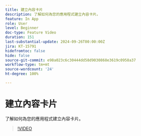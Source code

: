```yaml
---
title: 建立內容卡片
description: 了解如何為您的應用程式建立內容卡片。
feature: In App
role: User
level: Beginner
doc-type: Feature Video
duration: 151
last-substantial-update: 2024-09-26T00:00:00Z
jira: KT-15791
hidefromtoc: false
hide: false
source-git-commit: e98a023c6c30444dd58d9030868e3619c0958a37
workflow-type: tm+mt
source-wordcount: '24'
ht-degree: 100%

---
```



# 建立內容卡片

了解如何為您的應用程式建立內容卡片。

>[!VIDEO](https://video.tv.adobe.com/v/3434783/?learn=on)
